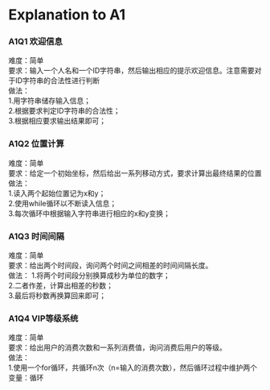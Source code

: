 # Explanation to A1

### A1Q1 欢迎信息
难度：简单  
要求：输入一个人名和一个ID字符串，然后输出相应的提示欢迎信息。注意需要对于ID字符串的合法性进行判断  
做法：  
1.用字符串储存输入信息；  
2.根据要求判定ID字符串的合法性；  
3.根据相应要求输出结果即可；  

### A1Q2 位置计算
难度：简单  
要求：给定一个初始坐标，然后给出一系列移动方式，要求计算出最终结果的位置  
做法：  
1.读入两个起始位置记为x和y；  
2.使用while循环以不断读入信息；  
3.每次循环中根据输入字符串进行相应的x和y变换；  

### A1Q3 时间间隔
难度：简单  
要求：给出两个时间段，询问两个时间之间相差的时间间隔长度。  
做法：
1.将两个时间段分别换算成秒为单位的数字；  
2.二者作差，计算出相差的秒数；  
3.最后将秒数再换算回来即可；  

### A1Q4 VIP等级系统
难度：简单   
要求：给出用户的消费次数和一系列消费值，询问消费后用户的等级。  
做法：  
1.使用一个for循环，共循环n次（n=输入的消费次数），然后循环过程中维护两个变量：循环
